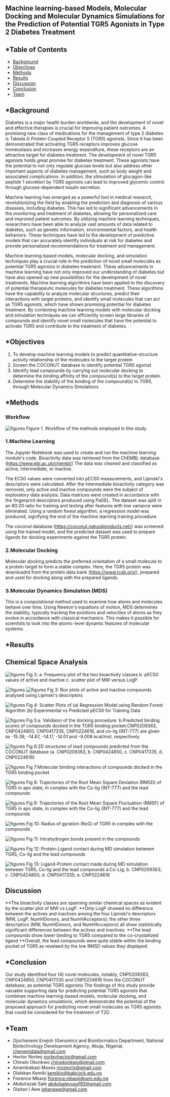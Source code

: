 ## Machine learning-based Models, Molecular Docking and Molecular Dynamics Simulations for the Prediction of Potential TGR5 Agonists in Type 2 Diabetes Treatment

## *Table of Contents
- [Background](#Background)
- [Objectives](#Objectives)
- [Methods](#Methods)
- [Results](#Results)
- [Discussion](#Discussion)
- [Conclusion](#Conclusion)
- [Team](#Team)


## *Background
Diabetes is a major health burden worldwide, and the development of novel and effective therapies is crucial for improving patient outcomes.
A promising new class of medications for the management of type 2 diabetes is Takeda G Protein-Coupled Receptor 5 (TGR5) agonists. Since it has been demonstrated that activating TGR5 receptors improves glucose homeostasis and increases energy expenditure, these receptors are an attractive target for diabetes treatment.
The development of novel TGR5 agonists holds great promise for diabetes treatment. These agonists have the potential to not only regulate glucose levels but also address other important aspects of diabetes management, such as body weight and associated complications. In addition, the stimulation of glucagon-like peptide 1 secretion by TGR5 agonists can lead to improved glycemic control through glucose-dependent insulin secretion.

Machine learning has emerged as a powerful tool in medical research, revolutionizing the field by enabling the prediction and diagnosis of various diseases, including diabetes. This has led to significant advancements in the monitoring and treatment of diabetes, allowing for personalized care and improved patient outcomes. By utilizing machine learning techniques, researchers have been able to analyze vast amounts of data related to diabetes, such as genetic information, environmental factors, and health behaviors. These techniques have led to the development of predictive models that can accurately identify individuals at risk for diabetes and provide personalized recommendations for treatment and management. 

Machine learning-based models, molecular docking, and simulation techniques play a crucial role in the prediction of novel small molecules as potential TGR5 agonists in diabetes treatment. These advancements in machine learning have not only improved our understanding of diabetes but have also opened up new possibilities for the development of novel treatments. Machine learning algorithms have been applied to the discovery of potential therapeutic molecules for diabetes treatment. These algorithms have the capability to analyze molecular structures, predict their interactions with target proteins, and identify small molecules that can act as TGR5 agonists, which have shown promising potential for diabetes treatment. By combining machine learning models with molecular docking and simulation techniques we can efficiently screen large libraries of compounds and identify novel small molecules that have the potential to activate TGR5 and contribute to the treatment of diabetes. 


## *Objectives

1. To develop machine learning models to predict quantitative-structure activity relationship of the molecules to the target protein
2. Screen the COCONUT database to identify potential TGR5 agonist
3. Identify lead compounds by carrying out molecular docking to determine the binding affinity of the compound(s) to the target protein.
4. Determine the stability of the binding of the compound(s) to TGR5, through Molecular Dynamics Simulations


## *Methods
### Workflow
![figures](https://github.com/omicscodeathon/tgr5t2d/blob/main/workflow/TGR5_Methods_Flowchart.png)
Figure 1. Workflow of the methods employed in this study
### 1.Machine Learning
The Jupyter Notebook was used to create and run the machine learning module's code. Bioactivity data was retrieved from the ChEMBL database (https://www.ebi.ac.uk/chembl/)  The data was cleaned and classified as active, intermediate, or inactive. 

The EC50 values were converted into pEC50 measurements, and Lipinski's descriptors were calculated. After the intermediate bioactivity category was removed, only active and inactive compounds were the subject of exploratory data analysis. Data matrices were created in accordance with the fingerprint descriptors produced using PaDEL. The dataset was split in an 80:20 ratio for training and testing after features with low variance were eliminated. Using a random forest algorithm, a regression model was produced, signifying the end of the machine learning training procedure. 

The coconut database (https://coconut.naturalproducts.net/) was screened using the trained model, and the predicted dataset was used to prepare ligands for docking experiments against the  TGR5 protein.


### 2.Molecular Docking 
Molecular docking predicts the preferred orientation of a small molecule to a protein target to form a stable complex. Here, the TGR5 protein was downloadrd from the protein data bank (https://www.rcsb.org/), prepared and used for docking along with the prepared ligands.

### 3.Molecular Dynamics Simulation (MDS)
This is a computational method used to examine how atoms and molecules behave over time. Using Newton's equations of motion, MDS determines the stability,  typically tracking the positions and velocities of atoms as they evolve in accordance with classical mechanics. This makes it possible for scientists to look into the atomic-level dynamic features of molecular systems.




## *Results

## Chemical Space Analysis
![figures](https://github.com/omicscodeathon/tgr5t2d/blob/main/figures/ChemSpace.png)
Fig 2: a. Frequency plot of the two bioactivity classes  b. pEC50 values of active and inactive  c. scatter plot of MW versus LogP 

![figures](https://github.com/omicscodeathon/tgr5t2d/blob/main/figures/Lipinski.png)
![figures](https://github.com/omicscodeathon/tgr5t2d/blob/main/figures/HBDA.png)
Fig 3: Box plots of active and inactive compounds analysed using Lipinski's descriptors

![figures](https://github.com/omicscodeathon/tgr5t2d/blob/main/figures/pEC50graphs.png)
Fig 4: Scatter Plots of (a) Regression Model using Random Forest Algorithm  (b) Experimental vs Predicted pEC50 for Training Data 

![figures](https://github.com/omicscodeathon/tgr5t2d/blob/main/figures/Val_Dock.png)
Fig 5:a. Validaion of the docking procedure. b.Predicted binding scores of compounds docked in the TGR5 binding pocket:CNP0209363, CNP0424850, CNP0417335, CNP0224616, and co-lig (INT-777) are given as -15.39, -14.87, -14.17, -14.01 and -9.008 kcal/mol, respectively

![figures](https://github.com/omicscodeathon/tgr5t2d/blob/main/figures/2D_Lead_Structures.png)
Fig 6:2D structures of lead compounds predicted from the COCONUT database (a. CNP0209363, b. CNP0424850, c. CNP0417335, d. CNP0224616) 

![figures](https://github.com/omicscodeathon/tgr5t2d/blob/main/figures/MolecularInteractions.png)
Fig 7:Molecular binding interactions of compounds docked in the TGR5 binding pocket

![figures](https://github.com/omicscodeathon/tgr5t2d/blob/main/figures/rmsd_comb.png)
Fig 8: Trajectories of the Root Mean Square Deviation (RMSD) of TGR5 in apo state, in complex with the Co-lig (INT-777) and the lead compounds

![figures](https://github.com/omicscodeathon/tgr5t2d/blob/main/figures/rmsf_comb.png)
Fig 9: Trajectories of the Root Mean Square Fluctuation (RMSF) of TGR5 in apo state, in complex with the Co-lig (INT-777) and the lead compounds

![figures](https://github.com/omicscodeathon/tgr5t2d/blob/main/figures/RoG.png)
Fig 10: Radius of gyration (RoG) of TGR5 in complex with the compounds

![figures](https://github.com/omicscodeathon/tgr5t2d/blob/main/figures/IntraHB.png)
Fig 11: Intrahydrogen bonds present in the compounds

![figures](https://github.com/omicscodeathon/tgr5t2d/blob/main/figures/P_L_CONT.png)
Fig 12: Protein-Ligand contact during MD simulation between TGR5, Co-lig and the lead compounds

![figures](https://github.com/omicscodeathon/tgr5t2d/blob/main/figures/LP_CONT.png)
Fig 13: Ligand-Protein contact made during MD simulation between TGR5, Co-lig and the lead compounds
a.Co-Lig; b. CNP0209363; c. CNP0424850; d. CNP0417335; e. CNP0224616 


## Discussion
**The bioactivity classes are spanning similar chemical spaces as evident by the scatter plot of MW vs LogP.
**Only LogP showed no difference between the actives and inactives among the four Lipinski's descriptors (MW, LogP, NumHDonors, and NumHAcceptors); the other three descriptors (MW, NumHDonors, and NumHAcceptors) all show statistically significant differences between the actives and inactives.
**The lead compounds show lower binding to TGR5 compared to the co-crystallized ligand
**Overall, the lead compounds were quite stable within the binding pocket of TGR5 as revelaed by the low RMSD values they displayed.



## *Conclusion
Our study identified four (4) novel molecules, notably, CNP0209363, CNP0424850, CNP0417335 and CNP0224616 from the COCONUT database, as potential TGR5 agonists 
The findings of this study provide valuable supporting data for predicting potential TGR5 agonists that combines machine learning-based models, molecular docking, and molecular dynamics simulations, which demonstrate the potential of the proposed approach for predicting novel small molecules as TGR5 agonists that could be considered for the treatment of T2D . 


## *Team
- Ojochenemi Enejoh (Genomics and Bioinformatics Department, National Biotechnology Development Agency, Abuja, Nigeria) chenemidala@gmail.com
- Hector Nortey norteyhector@gmail.com
- Chinelo Okonkwo  chinokonkwo@gmail.com
- Ainembabazi Moses mozeyrix@gmail.com
- Olalekan Kemiki kemikio@babcock.edu.ng
- Florence Mbaoji florence.mbaoji@unn.edu.ng
- Abdulrazak Sale abdulsaleyusuf93@gmail.com
- Olaitan I Awe laitanawe@gmail.com
